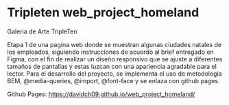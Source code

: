 # Tripleten web_project_homeland

Galeria de Arte TripleTen

Etapa 1 de una pagina web donde se muestran algunas ciudades natales de los empleados, siguiendo instrucciones de acuerdo al brief entregado en Figma, con el fin de realizar un diseño responsivo que se ajuste a diferentes tamaños de pantallas y estas luzcan con una apariencia agradable para el lector. Para el desarrollo del proyecto, se implementa el uso de metodologia BEM, @media-queries, @import, @font-face y se enlaza con github pages.

Github Pages: https://davidch09.github.io/web_project_homeland/
